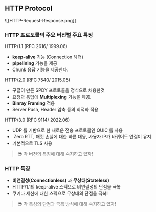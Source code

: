 ## HTTP Protocol

![[HTTP-Request-Response.png]]

### HTTP 프로토콜의 주요 버전별 주요 특징
HTTP/1.1 (RFC 2616/ 1999.06)
- **keep-alive** 기능 (Connection 헤더)
- **pipelining** 기능을 제공
- Chunk 응답 기능을 제공한다.

HTTP/2.0 (RFC 7540/ 2015.05)
- 구글이 만든 SPDY 프로토콜을 정식으로 채용한것
- 요청과 응답에 **Multiplexing** 기능을 제공.
- **Binray Framing** 적용
- Server Push, Header 압축 등의 최적화 적용

HTTP/3.0 (RFC 9114/ 2022.06)
- UDP 를 기반으로 한 새로운 전송 프로토콜인 QUIC 를 사용
-  Zero RTT, 패킷 손실에 대한 빠른 대응, 사용자 IP가 바뀌어도 연결이 유지
- 기본적으로 TLS 사용
> 😎 각 버전의 특징에 대해 숙지하고 있자!

### HTTP 특징
- **비연결성(Connectionless)** 과 **무상태(Stateless)**
- HTTP/1.1의 keep-alive 스펙으로 비연결성의 단점을 극복
- 쿠키나 세션에 대한 스펙으로 무상태의 단점을 극복!
> 😎 각 특성의 단점과 극복 방식에 대해 숙지하고 있자!


